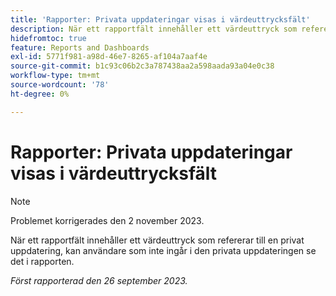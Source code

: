 ```yaml
---
title: 'Rapporter: Privata uppdateringar visas i värdeuttrycksfält'
description: När ett rapportfält innehåller ett värdeuttryck som refererar till en privat uppdatering, kan användare som inte ingår i den privata uppdateringen se det i rapporten.
hidefromtoc: true
feature: Reports and Dashboards
exl-id: 5771f981-a98d-46e7-8265-af104a7aaf4e
source-git-commit: b1c93c06b2c3a787438aa2a598aada93a04e0c38
workflow-type: tm+mt
source-wordcount: '78'
ht-degree: 0%

---
```


# Rapporter: Privata uppdateringar visas i värdeuttrycksfält

>[!NOTE]
>
>Problemet korrigerades den 2 november 2023.

När ett rapportfält innehåller ett värdeuttryck som refererar till en privat uppdatering, kan användare som inte ingår i den privata uppdateringen se det i rapporten.

_Först rapporterad den 26 september 2023._
